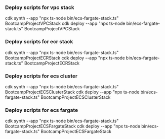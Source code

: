 ### Deploy scripts for vpc stack
cdk synth --app "npx ts-node bin/ecs-fargate-stack.ts" BootcampProjectVPCStack
cdk deploy --app "npx ts-node bin/ecs-fargate-stack.ts" BootcampProjectVPCStack

### Deploy scripts for ecr stack
cdk synth --app "npx ts-node bin/ecs-fargate-stack.ts" BootcampProjectECRStack
cdk deploy --app "npx ts-node bin/ecs-fargate-stack.ts" BootcampProjectECRStack

### Deploy scripts for ecs cluster
cdk synth --app "npx ts-node bin/ecs-fargate-stack.ts" BootcampProjectECSClusterStack
cdk deploy --app "npx ts-node bin/ecs-fargate-stack.ts" BootcampProjectECSClusterStack

### Deploy scripts for ecs fargate
cdk synth --app "npx ts-node bin/ecs-fargate-stack.ts" BootcampProjectECSFargateStack
cdk deploy --app "npx ts-node bin/ecs-fargate-stack.ts" BootcampProjectECSFargateStack
